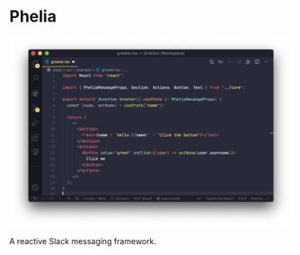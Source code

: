 # Phelia

<p align="center">
  <img src="/screenshots/screenshot1.png">
</p>

A reactive Slack messaging framework.
